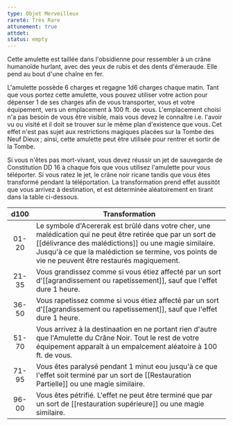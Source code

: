 ```yaml
---
type: Objet Merveilleux
rareté: Très Rare
attunement: true
attdet:
status: empty
---
```


Cette amulette est taillée dans l'obsidienne pour ressembler à un crâne humanoïde hurlant, avec des yeux de rubis et des dents d'émeraude. Elle pend au bout d'une chaîne en fer.

L'amulette possède 6 charges et regagne 1d6 charges chaque matin. Tant que vous portez cette amulette, vous pouvez utiliser votre action pour dépenser 1 de ses charges afin de vous transporter, vous et votre équipement, vers un emplacement à 100 ft. de vous. L'emplacement choisi n'a pas besoin de vous être visible, mais vous devez le connaître i.e. l'avoir vu ou visité et il doit se trouver sur le même plan d'existence que vous. Cet effet n'est pas sujet aux restrictions magiques placées sur la Tombe des Neuf Dieux ; ainsi, cette amulette peut être utilisée pour rentrer et sortir de la Tombe.

Si vous n'êtes pas mort-vivant, vous devez réussir un jet de sauvegarde de Constitution DD 16 à chaque fois que vous utilisez l'amulette pour vous téléporter. Si vous ratez le jet, le crâne noir ricane tandis que vous êtes transformé pendant la téléportation. La transformation prend effet aussitôt que vous arrivez à destination, et est déterminée aléatoirement en tirant dans la table ci-dessous.

| d100  | Transformation                                                                                                                                                                                                                                                           |
| :---: | ------------------------------------------------------------------------------------------------------------------------------------------------------------------------------------------------------------------------------------------------------------------------ |
| 01-20 | Le symbole d'Acererak est brûlé dans votre cher, une malédication qui ne peut être retirée que par un sort de [[délivrance des malédictions]] ou une magie similaire. Jusqu'à ce que la malédiction se termine, vos points de vie ne peuvent être restaurés magiquement. |
| 21-35 | Vous grandissez comme si vous étiez affecté par un sort d'[[agrandissement ou rapetissement]], sauf que l'effet dure 1 heure.                                                                                                                                            |
| 36-50 | Vous rapetissez comme si vous étiez affecté par un sort d'[[agrandissement ou rapetissement]], sauf que l'effet dure 1 heure.                                                                                                                                            |
| 51-70 | Vous arrivez à la destinaation en ne portant rien d'autre que l'Amulette du Crâne Noir. Tout le rest de votre équipement apparaît à un empalcement aléatoire à 100 ft. de vous.                                                                                          |
| 71-95 | Vous êtes paralysé pendant 1 minut eou jusqu'à ce que l'effet soit terminé par un sort de [[Restauration Partielle]] ou une magie similaire.                                                                                                                             |
| 96-00 | Vous êtes pétrifié. L'effet ne peut être terminé que par un sort de [[restauration supérieure]] ou une magie similaire.                                                                                                                                                  |
